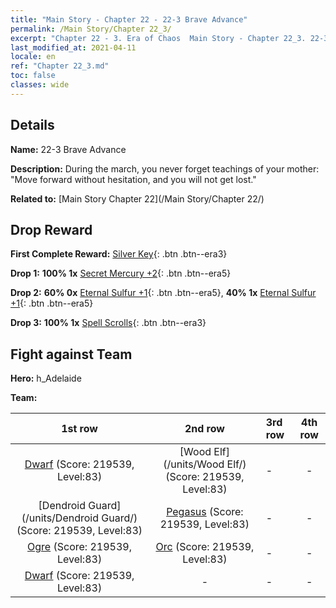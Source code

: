 ```yaml
---
title: "Main Story - Chapter 22 - 22-3 Brave Advance"
permalink: /Main Story/Chapter 22_3/
excerpt: "Chapter 22 - 3. Era of Chaos  Main Story - Chapter 22_3. 22-3 Brave Advance"
last_modified_at: 2021-04-11
locale: en
ref: "Chapter 22_3.md"
toc: false
classes: wide
---
```


## Details

 **Name:** 22-3 Brave Advance

 **Description:** During the march, you never forget teachings of your mother: \"Move forward without hesitation, and you will not get lost.\"

 **Related to:** [Main Story Chapter 22](/Main Story/Chapter 22/)

## Drop Reward

 **First Complete Reward:** [Silver Key](/Items/con_693/){: .btn .btn--era3}

 **Drop 1:** **100% 1x** [Secret Mercury +2](/Items/mat_77/){: .btn .btn--era5}

 **Drop 2:** **60% 0x** [Eternal Sulfur +1](/Items/mat_71/){: .btn .btn--era5}, **40% 1x** [Eternal Sulfur +1](/Items/mat_71/){: .btn .btn--era5}

 **Drop 3:** **100% 1x** [Spell Scrolls](/Items/con_694/){: .btn .btn--era3}


## Fight against Team
 **Hero:** h_Adelaide

 **Team:**


  | 1st row | 2nd row | 3rd row | 4th row |
  |:----:|:----:|:----|:----:|
  | [Dwarf](/units/Dwarf/) (Score: 219539, Level:83)  | [Wood Elf](/units/Wood Elf/) (Score: 219539, Level:83)  | - | - |
  | [Dendroid Guard](/units/Dendroid Guard/) (Score: 219539, Level:83)  | [Pegasus](/units/Pegasus/) (Score: 219539, Level:83)  | - | - |
  | [Ogre](/units/Ogre/) (Score: 219539, Level:83)  | [Orc](/units/Orc/) (Score: 219539, Level:83)  | - | - |
  | [Dwarf](/units/Dwarf/) (Score: 219539, Level:83)  | - | - | - |



